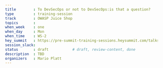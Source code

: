 ```yaml
---
title        : To DevSecOps or not to DevSecOps:is that a question?
type         : training-session
track        : OWASP Juice Shop
topics       : 
when_week    : one
when_day     : Mon
when_time    : WS-2
hey_summit   : https://pre-summit-training-sessions.heysummit.com/talks/to-devsecops-or-not-to-devsecopsis-that-a-question/
session_slack:
status       : draft           # draft, review-content, done
description  : TBD
organizers   : Mario Platt
---
```

<!--(add intro)

## WHY

(...)

## What

(...)

## Outcomes

(...)

## References

(...)


## Previous-->
